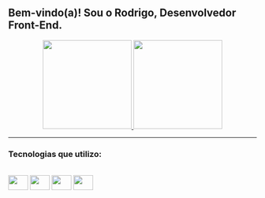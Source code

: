 ## Bem-vindo(a)! Sou o Rodrigo, Desenvolvedor Front-End.

<div align="center">
  <a href="https://github.com/roweizenmann">
    <img height="180em" src="https://github-readme-stats.vercel.app/api?username=roweizenmann&show_icons=true&theme=tokyonight&include_all_commits=true&count_private=true"/>
    <img height="180em" src="https://github-readme-stats.vercel.app/api/top-langs/?username=roweizenmann&layout=compact&langs_count=10&theme=tokyonight&hide=python"/>
  </a>
</div>

---

### Tecnologias que utilizo:
<div style="display: inline_block"><br>
  <img src="https://cdn.jsdelivr.net/gh/devicons/devicon/icons/html5/html5-original.svg" width="40" height="30"/>
  <img src="https://cdn.jsdelivr.net/gh/devicons/devicon/icons/css3/css3-original.svg" width="40" height="30"/>
  <img src="https://cdn.jsdelivr.net/gh/devicons/devicon/icons/javascript/javascript-original.svg" width="40" height="30"/>
  <img src="https://cdn.jsdelivr.net/gh/devicons/devicon/icons/bootstrap/bootstrap-plain.svg" width="40" height="30"/>
</div>
